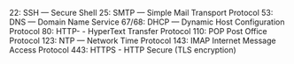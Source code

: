 22: SSH — Secure SheIl
25: SMTP — Simple Mail Transport Protocol
53: DNS — Domain Name Service
67/68: DHCP — Dynamic Host Configuration Protocol
80: HTTP- - HyperText Transfer Protocol
110: POP Post Office Protocol
123: NTP — Network Time Protocol
143: IMAP Internet Message Access Protocol
443: HTTPS - HTTP Secure (TLS encryption)




